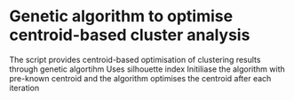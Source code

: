 # Genetic algorithm to optimise centroid-based cluster analysis
The script provides centroid-based optimisation of clustering results through genetic algortihm
Uses silhouette index
Initiliase the algorithm with pre-known centroid and the algorithm optimises the centroid after each iteration
